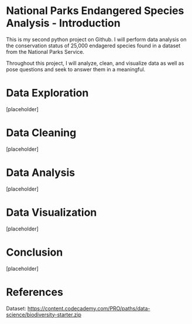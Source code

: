 # National Parks Endangered Species Analysis - Introduction

This is my second python project on Github. I will perform data analysis on the conservation status of 25,000 endagered species found in a dataset from the National Parks Service.

Throughout this project, I will analyze, clean, and visualize data as well as pose questions and seek to answer them in a meaningful.

# Data Exploration

[placeholder]

# Data Cleaning

[placeholder]

# Data Analysis

[placeholder]

# Data Visualization

[placeholder]

# Conclusion

[placeholder]

# References

Dataset: https://content.codecademy.com/PRO/paths/data-science/biodiversity-starter.zip  


